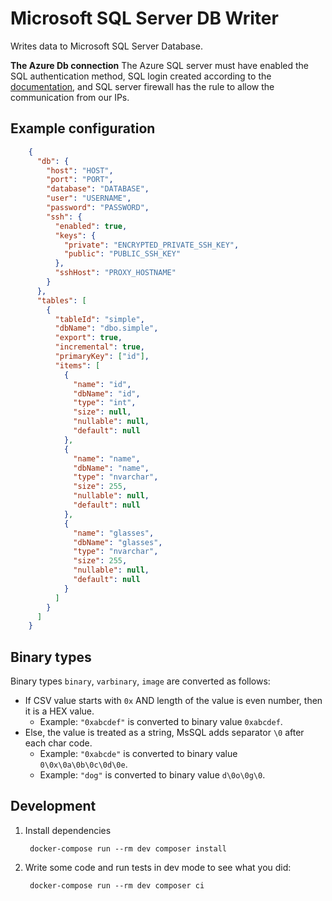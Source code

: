 # Microsoft SQL Server DB Writer

Writes data to Microsoft SQL Server Database.

**The Azure Db connection** The Azure SQL server must have enabled the SQL authentication method, SQL login created according to the [documentation](https://help.keboola.com/components/writers/database/mssql/), and SQL server firewall has the rule to allow the communication from our IPs.

## Example configuration

```json
    {
      "db": {        
        "host": "HOST",
        "port": "PORT",
        "database": "DATABASE",
        "user": "USERNAME",
        "password": "PASSWORD",
        "ssh": {
          "enabled": true,
          "keys": {
            "private": "ENCRYPTED_PRIVATE_SSH_KEY",
            "public": "PUBLIC_SSH_KEY"
          },
          "sshHost": "PROXY_HOSTNAME"
        }
      },
      "tables": [
        {
          "tableId": "simple",
          "dbName": "dbo.simple",
          "export": true, 
          "incremental": true,
          "primaryKey": ["id"],
          "items": [
            {
              "name": "id",
              "dbName": "id",
              "type": "int",
              "size": null,
              "nullable": null,
              "default": null
            },
            {
              "name": "name",
              "dbName": "name",
              "type": "nvarchar",
              "size": 255,
              "nullable": null,
              "default": null
            },
            {
              "name": "glasses",
              "dbName": "glasses",
              "type": "nvarchar",
              "size": 255,
              "nullable": null,
              "default": null
            }
          ]                                
        }
      ]
    }
```

## Binary types

Binary types `binary`, `varbinary`, `image` are converted as follows:
- If CSV value starts with `0x` AND length of the value is even number, then it is a HEX value.
   - Example: `"0xabcdef"` is converted to binary value `0xabcdef`.
- Else, the value is treated as a string, MsSQL adds separator `\0` after each char code.
  - Example: `"0xabcde"` is converted to binary value `0\0x\0a\0b\0c\0d\0e`.
  - Example: `"dog"` is converted to binary value `d\0o\0g\0`.
   
## Development

1. Install dependencies

        docker-compose run --rm dev composer install
    
2. Write some code and run tests in dev mode to see what you did:

        docker-compose run --rm dev composer ci
    

